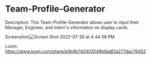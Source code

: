 # Team-Profile-Generator
Description: This Team-Profile-Generator allows user to input their Manager, Engineer, and Intern's information on display cards.

Screenshot:![Screen Shot 2022-07-30 at 4 44 08 PM](https://user-images.githubusercontent.com/105671380/182003704-3362c360-4f78-4c9a-8d63-56f158852977.png)


Loom: https://www.loom.com/share/e0b9b7d2403549b9adf2a277dac76452
